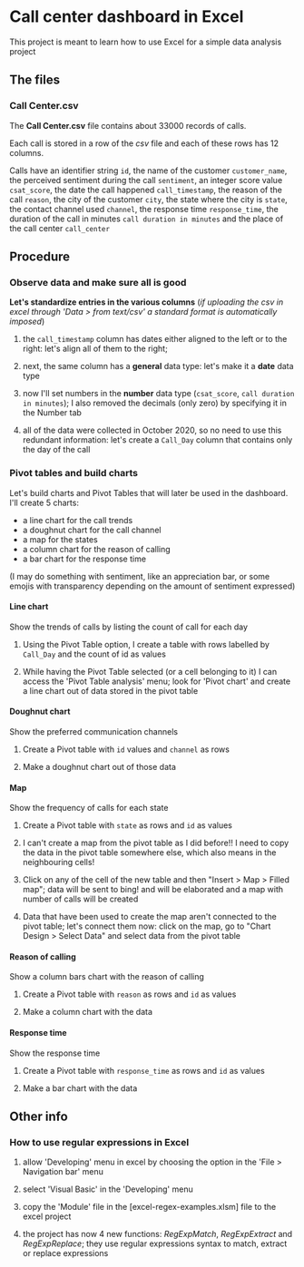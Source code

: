 # Call center dashboard in Excel

This project is meant to learn how to use Excel for a simple data analysis project

## The files

### Call Center.csv

The **Call Center.csv** file contains about $33000$ records of calls. 

Each call is stored in a row of the *csv* file and each of these rows has $12$ columns.

Calls have an identifier string `id`, the name of the customer `customer_name`, the perceived sentiment during the call `sentiment`, an integer score value `csat_score`, the date the call happened `call_timestamp`, the reason of the call `reason`, the city of the customer `city`, the state where the city is `state`, the contact channel used `channel`, the response time `response_time`, the duration of the call in minutes `call duration in minutes` and the place of the call center `call_center`

## Procedure

### Observe data and make sure all is good

**Let's standardize entries in the various columns** (*if uploading the csv in excel through 'Data > from text/csv' a standard format is automatically imposed*)

1. the `call_timestamp` column has dates either aligned to the left or to the right: let's align all of them to the right; 

2. next, the same column has a **general** data type: let's make it a **date** data type

3. now I'll set numbers in the **number** data type (`csat_score`, `call duration in minutes`); I also removed the decimals (only zero) by specifying it in the Number tab

4. all of the data were collected in October 2020, so no need to use this redundant information: let's create a `Call_Day` column that contains only the day of the call

### Pivot tables and build charts

Let's build charts and Pivot Tables that will later be used in the dashboard. I'll create $5$ charts:

-   a line chart for the call trends
-   a doughnut chart for the call channel
-   a map for the states
-   a column chart for the reason of calling
-   a bar chart for the response time

(I may do something with sentiment, like an appreciation bar, or some emojis with transparency depending on the amount of sentiment expressed)

#### Line chart

Show the trends of calls by listing the count of call for each day

1. Using the Pivot Table option, I create a table with rows labelled by `Call_Day` and the count of id as values

2. While having the Pivot Table selected (or a cell belonging to it) I can access the 'Pivot Table analysis' menu; look for 'Pivot chart' and create a line chart out of data stored in the pivot table

#### Doughnut chart

Show the preferred communication channels 

1. Create a Pivot table with `id` values and `channel` as rows

2. Make a doughnut chart out of those data

#### Map

Show the frequency of calls for each state

1. Create a Pivot table with `state` as rows and `id` as values

2. I can't create a map from the pivot table as I did before!! I need to copy the data in the pivot table somewhere else, which also means in the neighbouring cells!

3. Click on any of the cell of the new table and then "Insert > Map > Filled map"; data will be sent to bing! and will be elaborated and a map with number of calls will be created

4. Data that have been used to create the map aren't connected to the pivot table; let's connect them now: click on the map, go to "Chart Design > Select Data" and select data from the pivot table

#### Reason of calling

Show a column bars chart with the reason of calling

1. Create a Pivot table with `reason` as rows and `id` as values

2. Make a column chart with the data

#### Response time

Show the response time 

1. Create a Pivot table with `response_time` as rows and `id` as values

2. Make a bar chart with the data

## Other info

### How to use regular expressions in Excel

1. allow 'Developing' menu in excel by choosing the option in the 'File > Navigation bar' menu

2. select 'Visual Basic' in the 'Developing' menu

3. copy the 'Module' file in the [excel-regex-examples.xlsm] file to the excel project

4. the project has now $4$ new functions: *RegExpMatch*, *RegExpExtract* and *RegExpReplace*; they use regular expressions syntax to match, extract or replace expressions
